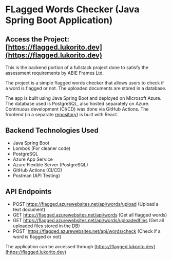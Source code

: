 
# FLagged Words Checker (Java Spring Boot Application)

## Access the Project: [https://flagged.lukorito.dev](https://flagged.lukorito.dev)

This is the backend portion of a fullstack project done to satisfy the assessment requirements by ABIE Frames Ltd.

The project is a simple flagged words checker that allows users to check if a word is flagged or not. The uploaded documents are stored in a database.

The app is built using Java Spring Boot and deployed on Microsoft Azure. The database used is PostgreSQL, also hosted separately on Azure. Continuous development (CI/CD) was done via GitHub Actions. The frontend (in a separate [repository](https://github.com/WafulaLukorito/flagged-Frontend.git)) is built with React.

## Backend Technologies Used
- Java Spring Boot
- Lombok (For cleaner code)
- PostgreSQL
- Azure App Service
- Azure Flexible Server (PostgreSQL)
- GitHub Actions (CI/CD)
- Postman (API Testing)

## API Endpoints
- POST https://flagged.azurewebsites.net/api/words/upload (Upload a text document)
- GET https://flagged.azurewebsites.net/api/words (Get all flagged words)
- GET https://flagged.azurewebsites.net/api/words/uploadedfiles (Get all uploaded files stored in the DB)
- POST 'https://flagged.azurewebsites.net/api/words/check (Check if a word is flagged or not)

The application can be accessed through [https://flagged.lukorito.dev](https://flagged.lukorito.dev)